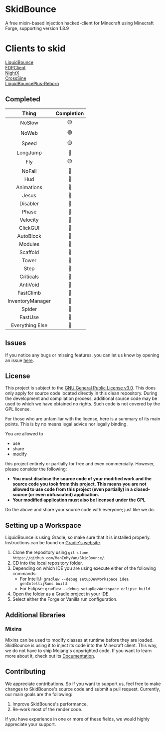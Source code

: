 # SkidBounce
A free mixin-based injection hacked-client for Minecraft using Minecraft Forge, supporting version 1.8.9

# Clients to skid
[LiquidBounce](https://github.com/CCBlueX/LiquidBounce/tree/legacy)\
[FDPClient](https://github.com/SkidderMC/FDPClient)\
[NightX](https://github.com/Aspw-w/NightX-Client)\
[CrossSine](https://github.com/shxp3/CrossSine)\
[LiquidBouncePlus-Reborn](https://github.com/liquidbounceplusreborn/LiquidbouncePlus-Reborn)

## Completed
|      Thing       |   Completion    |
|:----------------:|:---------------:|
|      NoSlow      | :yellow_circle: |
|      NoWeb       | :green_circle:  |
|      Speed       | :yellow_circle: |
|     LongJump     |  :red_circle:   | 
|       Fly        | :yellow_circle: | 
|      NoFall      |  :red_circle:   | 
|       Hud        |  :red_circle:   | 
|    Animations    |  :red_circle:   | 
|      Jesus       |  :red_circle:   | 
|     Disabler     |  :red_circle:   |
|      Phase       |  :red_circle:   | 
|     Velocity     |  :red_circle:   | 
|     ClickGUI     |  :red_circle:   | 
|    AutoBlock     |  :red_circle:   | 
|     Modules      |  :red_circle:   | 
|     Scaffold     |  :red_circle:   | 
|      Tower       |  :red_circle:   | 
|       Step       |  :red_circle:   | 
|    Criticals     |  :red_circle:   | 
|     AntiVoid     |  :red_circle:   | 
|    FastClimb     |  :red_circle:   | 
| InventoryManager |  :red_circle:   | 
|      Spider      |  :red_circle:   | 
|     FastUse      |  :red_circle:   | 
| Everything Else  |  :red_circle:   | 
## Issues
If you notice any bugs or missing features, you can let us know by opening an issue [here](https://github.com/ManInMyVan/SkidBounce/issues).

## License
This project is subject to the [GNU General Public License v3.0](LICENSE). This does only apply for source code located directly in this clean repository. During the development and compilation process, additional source code may be used to which we have obtained no rights. Such code is not covered by the GPL license.

For those who are unfamiliar with the license, here is a summary of its main points. This is by no means legal advice nor legally binding.

You are allowed to
- use
- share
- modify

this project entirely or partially for free and even commercially. However, please consider the following:

- **You must disclose the source code of your modified work and the source code you took from this project. This means you are not allowed to use code from this project (even partially) in a closed-source (or even obfuscated) application.**
- **Your modified application must also be licensed under the GPL** 

Do the above and share your source code with everyone; just like we do.

## Setting up a Workspace
LiquidBounce is using Gradle, so make sure that it is installed properly. Instructions can be found on [Gradle's website](https://gradle.org/install/).
1. Clone the repository using `git clone https://github.com/ManInMyVan/SkidBounce/`. 
2. CD into the local repository folder.
3. Depending on which IDE you are using execute either of the following commands:
    - For IntelliJ: `gradlew --debug setupDevWorkspace idea genIntellijRuns build`
    - For Eclipse: `gradlew --debug setupDevWorkspace eclipse build`
4. Open the folder as a Gradle project in your IDE.
5. Select either the Forge or Vanilla run configuration.

## Additional libraries
### Mixins
Mixins can be used to modify classes at runtime before they are loaded. SkidBounce is using it to inject its code into the Minecraft client. This way, we do not have to ship Mojang's copyrighted code. If you want to learn more about it, check out its [Documentation](https://docs.spongepowered.org/5.1.0/en/plugin/internals/mixins.html).

## Contributing

We appreciate contributions. So if you want to support us, feel free to make changes to SkidBounce's source code and submit a pull request. Currently, our main goals are the following:
1. Improve SkidBounce's performance.
2. Re-work most of the render code.

If you have experience in one or more of these fields, we would highly appreciate your support.
